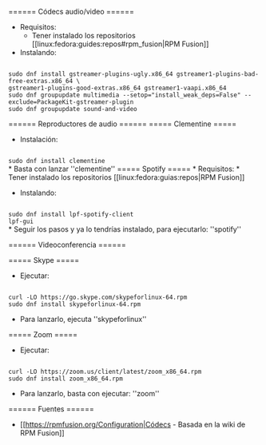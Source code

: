 ====== Códecs audio/video ======
  * Requisitos: 
    * Tener instalado los repositorios [[linux:fedora:guides:repos#rpm_fusion|RPM Fusion]]
  * Instalando:
<code bash>
sudo dnf install gstreamer-plugins-ugly.x86_64 gstreamer1-plugins-bad-free-extras.x86_64 \
gstreamer1-plugins-good-extras.x86_64 gstreamer1-vaapi.x86_64 
sudo dnf groupupdate multimedia --setop="install_weak_deps=False" --exclude=PackageKit-gstreamer-plugin
sudo dnf groupupdate sound-and-video
</code>

====== Reproductores de audio ======
===== Clementine =====
  * Instalación:
<code bash>
sudo dnf install clementine
</code>
  * Basta con lanzar ''clementine''
===== Spotify =====
  * Requisitos: 
    * Tener instalado los repositorios [[linux:fedora:guias:repos|RPM Fusion]]

  * Instalando:
<code bash>
sudo dnf install lpf-spotify-client
lpf-gui
</code>
  * Seguir los pasos y ya lo tendrías instalado, para ejecutarlo: ''spotify''

====== Videoconferencia ======

===== Skype =====
  * Ejecutar:
<code bash>
curl -LO https://go.skype.com/skypeforlinux-64.rpm
sudo dnf install skypeforlinux-64.rpm
</code>

  * Para lanzarlo, ejecuta ''skypeforlinux''


===== Zoom =====
  * Ejecutar:
<code bash>
curl -LO https://zoom.us/client/latest/zoom_x86_64.rpm
sudo dnf install zoom_x86_64.rpm
</code>

  * Para lanzarlo, basta con ejecutar: ''zoom''



====== Fuentes ======
  * [[https://rpmfusion.org/Configuration|Códecs - Basada en la wiki de RPM Fusion]]
